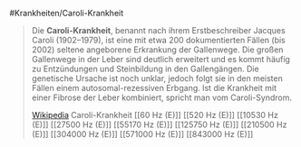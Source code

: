 #Krankheiten/Caroli-Krankheit
> Die **Caroli-Krankheit**, benannt nach ihrem Erstbeschreiber Jacques Caroli (1902–1979), ist eine mit etwa 200 dokumentierten Fällen (bis 2002) seltene angeborene Erkrankung der Gallenwege. Die großen Gallenwege in der Leber sind deutlich erweitert und es kommt häufig zu Entzündungen und Steinbildung in den Gallengängen. Die genetische Ursache ist noch unklar, jedoch folgt sie in den meisten Fällen einem autosomal-rezessiven Erbgang. Ist die Krankheit mit einer Fibrose der Leber kombiniert, spricht man vom Caroli-Syndrom.
>
> [Wikipedia](https://de.wikipedia.org/wiki/Caroli-Krankheit)
Caroli-Krankheit
[[60 Hz (E)]]
[[520 Hz (E)]]
[[10530 Hz (E)]]
[[27500 Hz (E)]]
[[55170 Hz (E)]]
[[125750 Hz (E)]]
[[210500 Hz (E)]]
[[304000 Hz (E)]]
[[571000 Hz (E)]]
[[843000 Hz (E)]]